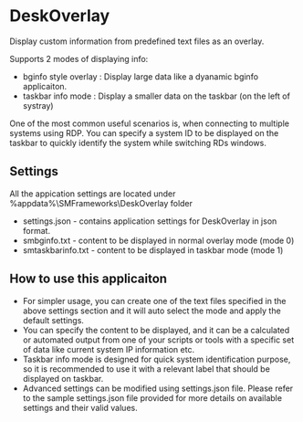 # DeskOverlay
Display custom information from predefined text files as an overlay. 

Supports 2 modes of displaying info:
* bginfo style overlay : Display large data like a dyanamic bginfo applicaiton.
* taskbar info mode : Display a smaller data on the taskbar (on the left of systray)

One of the most common useful scenarios is, when connecting to multiple systems using RDP.
You can specify a system ID to be displayed on the taskbar to quickly identify the system while switching RDs windows.

## Settings

All the appication settings are located under %appdata%\SMFrameworks\DeskOverlay folder

* settings.json - contains application settings for DeskOverlay in json format.
* smbginfo.txt - content to be displayed in normal overlay mode (mode 0)
* smtaskbarinfo.txt - content to be displayed in taskbar mode (mode 1)

## How to use this applicaiton

* For simpler usage, you can create one of the text files specified in the above settings section and it will auto select the mode and apply the default settings.
* You can specify the content to be displayed, and it can be a calculated or automated output from one of your scripts or tools with a specific set of data like current system IP information etc.
* Taskbar info mode is designed for quick system identification purpose, so it is recommended to use it with a relevant label that should be displayed on taskbar.
* Advanced settings can be modified using settings.json file. Please refer to the sample settings.json file provided for more details on available settings and their valid values.

